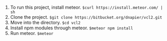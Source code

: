 1. To run this project, install meteor.
`$curl https://install.meteor.com/ | sh`
2. Clone the project. 
`$git clone https://bitbucket.org/dnapier/vcl2.git`
3. Move into the directory.
`$cd vcl2`
4. Install npm modules through meteor.
`$meteor npm install`
4. Run meteor.
`$meteor`
